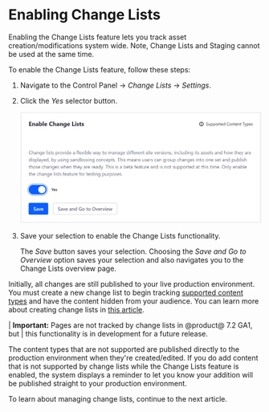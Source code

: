 # Enabling Change Lists

Enabling the Change Lists feature lets you track asset creation/modifications
system wide. Note, Change Lists and Staging cannot be used at the same time.

To enable the Change Lists feature, follow these steps:

1.  Navigate to the Control Panel &rarr; *Change Lists* &rarr; *Settings*.

2.  Click the *Yes* selector button.

    ![Figure 1: You can enable Change Lists from the Control Panel.](../../../images/enabling-change-lists.png)

3.  Save your selection to enable the Change Lists functionality.

    The *Save* button saves your selection. Choosing the *Save and Go to
    Overview* option saves your selection and also navigates you to the Change
    Lists overview page.

Initially, all changes are still published to your live production environment.
You must create a new change list to begin tracking 
[supported content types](/docs/7-2/user/-/knowledge_base/user/change-lists) and
have the content hidden from your audience. You can learn more about creating
change lists in
[this article](/docs/7-2/user/-/knowledge_base/user/creating-change-lists).

| **Important:** Pages are not tracked by change lists in @product@ 7.2 GA1, but
| this functionality is in development for a future release.

The content types that are not supported are published directly to the
production environment when they're created/edited. If you do add content that
is not supported by change lists while the Change Lists feature is enabled, the
system displays a reminder to let you know your addition will be published
straight to your production environment.

<!-- Although some content types are not tracked by change lists, their widget
display can be tracked on a page. For example, change lists do not support
wiki content, but it does track the wiki widget's configuration on a page.

Add when pages are tracked by change lists. -Cody -->

To learn about managing change lists, continue to the next article.
